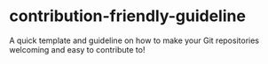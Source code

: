 # contribution-friendly-guideline
A quick template and guideline on how to make your Git repositories welcoming and easy to contribute to!
